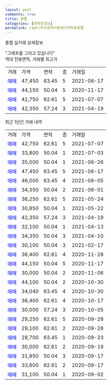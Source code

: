 ```yaml
---
layout: post
comments: true
title: 충렬
categories: [아파트정보]
permalink: /apt/부산광역시동래구안락동충렬
---
```


충렬 실거래 상세정보

<script type="text/javascript">
  google.charts.load('current', {'packages':['line', 'corechart']});
  google.charts.setOnLoadCallback(drawChart);

  function drawChart() {
    var data = new google.visualization.DataTable();
    data.addColumn('date', '거래일');
    data.addColumn('number', "매매");
    data.addColumn('number', "전세");
    data.addColumn('number', "전매");

    data.addRows([[new Date(Date.parse("2021-07-07")), 42750, null, null], [new Date(Date.parse("2021-07-03")), 33800, null, null], [new Date(Date.parse("2021-06-26")), 35000, null, null], [new Date(Date.parse("2021-06-17")), 47450, null, null], [new Date(Date.parse("2021-06-05")), 46000, null, null], [new Date(Date.parse("2021-06-01")), 34350, null, null], [new Date(Date.parse("2021-05-24")), 36250, null, null], [new Date(Date.parse("2021-05-22")), 30850, null, null], [new Date(Date.parse("2021-04-19")), 42350, null, null], [new Date(Date.parse("2021-04-13")), 32100, null, null], [new Date(Date.parse("2021-04-10")), 34350, null, null], [new Date(Date.parse("2021-02-17")), 30100, null, null], [new Date(Date.parse("2020-11-28")), 36400, null, null], [new Date(Date.parse("2020-11-17")), 44150, null, null], [new Date(Date.parse("2020-11-06")), 30000, null, null], [new Date(Date.parse("2020-10-30")), 44100, null, null], [new Date(Date.parse("2020-10-30")), 34040, null, null], [new Date(Date.parse("2020-10-17")), 36400, null, null], [new Date(Date.parse("2020-10-05")), 30000, null, null], [new Date(Date.parse("2020-09-28")), 29250, null, null], [new Date(Date.parse("2020-09-28")), 29100, null, null], [new Date(Date.parse("2020-09-23")), 28700, null, null], [new Date(Date.parse("2020-09-19")), 30000, null, null], [new Date(Date.parse("2020-09-17")), 31850, null, null], [new Date(Date.parse("2020-09-17")), 33600, null, null], [new Date(Date.parse("2020-09-02")), 31100, null, null]]);

    var options = {
      hAxis: {
        format: 'yyyy/MM/dd'
      },    
      lineWidth: 0,
      pointsVisible: true,    
      title: '최근 1년간 유형별 실거래가 분포',
      legend: { position: 'bottom' }
    };

    var formatter = new google.visualization.NumberFormat({pattern:'###,###'} );
    formatter.format(data, 1);
    formatter.format(data, 2);
    
    setTimeout(function() {
        var chart = new google.visualization.LineChart(document.getElementById('columnchart_material'));
        chart.draw(data, (options));
        document.getElementById('loading').style.display = 'none';
    }, 1000);
  }
</script>


<div id="loading" style="z-index:20; display: block; margin-left: 0px">"그래프를 그리고 있습니다"</div>
<div id="columnchart_material" style="width: 95%; margin-left: 0px; display: block"></div>
<!-- contents start -->
역대 전용면적, 거래별 최고가
<table class="sortable">
    <tr>
      <td>거래</td>
      <td>가격</td>
      <td>면적</td>
      <td>층</td>
      <td>거래일</td>
    </tr>
        <tr>
          <td><a style="color: blue">매매</a></td>
          <td>47,450</td>
          <td>63.45</td>
          <td>5</td>
          <td>2021-06-17</td>
        </tr>            <tr>
          <td><a style="color: blue">매매</a></td>
          <td>44,150</td>
          <td>50.04</td>
          <td>5</td>
          <td>2020-11-17</td>
        </tr>            <tr>
          <td><a style="color: blue">매매</a></td>
          <td>42,750</td>
          <td>62.61</td>
          <td>5</td>
          <td>2021-07-07</td>
        </tr>            <tr>
          <td><a style="color: blue">매매</a></td>
          <td>42,350</td>
          <td>57.24</td>
          <td>3</td>
          <td>2021-04-19</td>
        </tr>        
    
    
</table>

최근 1년간 거래 내역

<table class="sortable">
    <tr>
      <td>거래</td>
      <td>가격</td>
      <td>면적</td>
      <td>층</td>
      <td>거래일</td>
    </tr>
    <tr>
      <td><a style="color: blue">매매</a></td>
      <td>42,750</td>
      <td>62.61</td>
      <td>5</td>
      <td>2021-07-07</td>
    </tr>          <tr>
      <td><a style="color: blue">매매</a></td>
      <td>33,800</td>
      <td>50.04</td>
      <td>1</td>
      <td>2021-07-03</td>
    </tr>          <tr>
      <td><a style="color: blue">매매</a></td>
      <td>35,000</td>
      <td>50.04</td>
      <td>1</td>
      <td>2021-06-26</td>
    </tr>          <tr>
      <td><a style="color: blue">매매</a></td>
      <td>47,450</td>
      <td>63.45</td>
      <td>5</td>
      <td>2021-06-17</td>
    </tr>          <tr>
      <td><a style="color: blue">매매</a></td>
      <td>46,000</td>
      <td>63.45</td>
      <td>4</td>
      <td>2021-06-05</td>
    </tr>          <tr>
      <td><a style="color: blue">매매</a></td>
      <td>34,350</td>
      <td>50.04</td>
      <td>2</td>
      <td>2021-06-01</td>
    </tr>          <tr>
      <td><a style="color: blue">매매</a></td>
      <td>36,250</td>
      <td>62.61</td>
      <td>5</td>
      <td>2021-05-24</td>
    </tr>          <tr>
      <td><a style="color: blue">매매</a></td>
      <td>30,850</td>
      <td>50.04</td>
      <td>1</td>
      <td>2021-05-22</td>
    </tr>          <tr>
      <td><a style="color: blue">매매</a></td>
      <td>42,350</td>
      <td>57.24</td>
      <td>3</td>
      <td>2021-04-19</td>
    </tr>          <tr>
      <td><a style="color: blue">매매</a></td>
      <td>32,100</td>
      <td>50.04</td>
      <td>1</td>
      <td>2021-04-13</td>
    </tr>          <tr>
      <td><a style="color: blue">매매</a></td>
      <td>34,350</td>
      <td>50.04</td>
      <td>3</td>
      <td>2021-04-10</td>
    </tr>          <tr>
      <td><a style="color: blue">매매</a></td>
      <td>30,100</td>
      <td>50.04</td>
      <td>3</td>
      <td>2021-02-17</td>
    </tr>          <tr>
      <td><a style="color: blue">매매</a></td>
      <td>36,400</td>
      <td>62.61</td>
      <td>4</td>
      <td>2020-11-28</td>
    </tr>          <tr>
      <td><a style="color: blue">매매</a></td>
      <td>44,150</td>
      <td>50.04</td>
      <td>5</td>
      <td>2020-11-17</td>
    </tr>          <tr>
      <td><a style="color: blue">매매</a></td>
      <td>30,000</td>
      <td>50.04</td>
      <td>2</td>
      <td>2020-11-06</td>
    </tr>          <tr>
      <td><a style="color: blue">매매</a></td>
      <td>44,100</td>
      <td>50.04</td>
      <td>2</td>
      <td>2020-10-30</td>
    </tr>          <tr>
      <td><a style="color: blue">매매</a></td>
      <td>34,040</td>
      <td>63.45</td>
      <td>4</td>
      <td>2020-10-30</td>
    </tr>          <tr>
      <td><a style="color: blue">매매</a></td>
      <td>36,400</td>
      <td>62.61</td>
      <td>4</td>
      <td>2020-10-17</td>
    </tr>          <tr>
      <td><a style="color: blue">매매</a></td>
      <td>30,000</td>
      <td>57.24</td>
      <td>3</td>
      <td>2020-10-05</td>
    </tr>          <tr>
      <td><a style="color: blue">매매</a></td>
      <td>29,250</td>
      <td>62.61</td>
      <td>5</td>
      <td>2020-09-28</td>
    </tr>          <tr>
      <td><a style="color: blue">매매</a></td>
      <td>29,100</td>
      <td>62.61</td>
      <td>2</td>
      <td>2020-09-28</td>
    </tr>          <tr>
      <td><a style="color: blue">매매</a></td>
      <td>28,700</td>
      <td>63.45</td>
      <td>1</td>
      <td>2020-09-23</td>
    </tr>          <tr>
      <td><a style="color: blue">매매</a></td>
      <td>30,000</td>
      <td>62.61</td>
      <td>2</td>
      <td>2020-09-19</td>
    </tr>          <tr>
      <td><a style="color: blue">매매</a></td>
      <td>31,850</td>
      <td>50.04</td>
      <td>3</td>
      <td>2020-09-17</td>
    </tr>          <tr>
      <td><a style="color: blue">매매</a></td>
      <td>33,600</td>
      <td>62.61</td>
      <td>2</td>
      <td>2020-09-17</td>
    </tr>          <tr>
      <td><a style="color: blue">매매</a></td>
      <td>31,100</td>
      <td>50.04</td>
      <td>1</td>
      <td>2020-09-02</td>
    </tr>      </table>
<!-- contents end -->    

